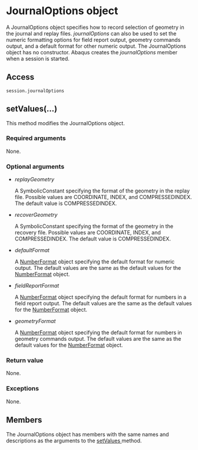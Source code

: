 # JournalOptions object

A JournalOptions object specifies how to record selection of geometry in the journal and replay files. *journalOptions* can also be used to set the numeric formatting options for field report output, geometry commands output, and a default format for other numeric output. The JournalOptions object has no constructor. Abaqus creates the *journalOptions* member when a session is started.

## Access

```
session.journalOptions
```

## setValues(...)



This method modifies the JournalOptions object.



### Required arguments

None.

### Optional arguments

- *replayGeometry*

  A SymbolicConstant specifying the format of the geometry in the replay file. Possible values are COORDINATE, INDEX, and COMPRESSEDINDEX. The default value is COMPRESSEDINDEX.

- *recoverGeometry*

  A SymbolicConstant specifying the format of the geometry in the recovery file. Possible values are COORDINATE, INDEX, and COMPRESSEDINDEX. The default value is COMPRESSEDINDEX.

- *defaultFormat*

  A [NumberFormat](https://help.3ds.com/2022/english/DSSIMULIA_Established/SIMACAEKERRefMap/simaker-c-numberformatpyc.htm?ContextScope=all) object specifying the default format for numeric output. The default values are the same as the default values for the [NumberFormat](https://help.3ds.com/2022/english/DSSIMULIA_Established/SIMACAEKERRefMap/simaker-c-numberformatpyc.htm?ContextScope=all) object.

- *fieldReportFormat*

  A [NumberFormat](https://help.3ds.com/2022/english/DSSIMULIA_Established/SIMACAEKERRefMap/simaker-c-numberformatpyc.htm?ContextScope=all) object specifying the default format for numbers in a field report output. The default values are the same as the default values for the [NumberFormat](https://help.3ds.com/2022/english/DSSIMULIA_Established/SIMACAEKERRefMap/simaker-c-numberformatpyc.htm?ContextScope=all) object.

- *geometryFormat*

  A [NumberFormat](https://help.3ds.com/2022/english/DSSIMULIA_Established/SIMACAEKERRefMap/simaker-c-numberformatpyc.htm?ContextScope=all) object specifying the default format for numbers in geometry commands output. The default values are the same as the default values for the [NumberFormat](https://help.3ds.com/2022/english/DSSIMULIA_Established/SIMACAEKERRefMap/simaker-c-numberformatpyc.htm?ContextScope=all) object.

### Return value

None.

### Exceptions

None.



## Members

The JournalOptions object has members with the same names and descriptions as the arguments to the [setValues ](https://help.3ds.com/2022/english/DSSIMULIA_Established/SIMACAEKERRefMap/simaker-c-journaloptionspyc.htm?ContextScope=all#simaker-journaloptionssetvaluespyc)method.